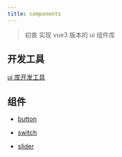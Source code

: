 ```yaml
---
title: components
---
```


> 初衷 实现 vue3 版本的 ui 组件库<br />

## 开发工具

[ui 库开发工具](https://storybook.js.org/)

## 组件

- [button](./button.md)

- [switch](./switch.md)

- [slider](./slider.md)